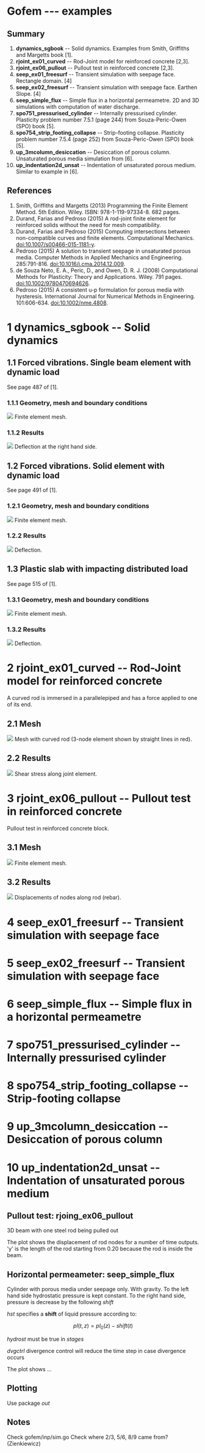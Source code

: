 # Gofem --- examples

## Summary
1.  **dynamics_sgbook** -- Solid dynamics. Examples from Smith, Griffiths and Margetts book [1].
2.  **rjoint_ex01_curved** -- Rod-Joint model for reinforced concrete [2,3].
3.  **rjoint_ex06_pullout** -- Pullout test in reinforced concrete [2,3].
4.  **seep_ex01_freesurf** -- Transient simulation with seepage face. Rectangle domain. [4]
5.  **seep_ex02_freesurf** -- Transient simulation with seepage face. Earthen Slope. [4]
6.  **seep_simple_flux** -- Simple flux in a horizontal permeametre. 2D and 3D simulations with computation of water discharge.
7.  **spo751_pressurised_cylinder** -- Internally pressurised cylinder. Plasticity problem number 7.5.1 (page 244) from Souza-Peric-Owen (SPO) book [5].
8.  **spo754_strip_footing_collapse** -- Strip-footing collapse. Plasticity problem number 7.5.4 (page 252) from Souza-Peric-Owen (SPO) book [5].
9.  **up_3mcolumn_desiccation** -- Desiccation of porous column. Unsaturated porous media simulation from [6].
10. **up_indentation2d_unsat** -- Indentation of unsaturated porous medium. Similar to example in [6].

## References
1. Smith, Griffiths and Margetts (2013) Programming the Finite Element Method. 5th Edition. Wiley. ISBN: 978-1-119-97334-8. 682 pages.
2. Durand, Farias and Pedroso (2015) A rod-joint finite element for reinforced solids without the need for mesh compatibility.
3. Durand, Farias and Pedroso (2015) Computing intersections between non-compatible curves and finite elements. Computational Mechanics. [doi:10.1007/s00466-015-1181-y](http://dx.doi.org/10.1007/s00466-015-1181-y).
4. Pedroso (2015) A solution to transient seepage in unsaturated porous media. Computer Methods in Applied Mechanics and Engineering. 285:791-816. [doi:10.1016/j.cma.2014.12.009](http://dx.doi.org/10.1016/j.cma.2014.12.009).
5. de Souza Neto, E. A., Peric, D., and Owen, D. R. J. (2008) Computational Methods for Plasticity: Theory and Applications. Wiley. 791 pages. [doi:10.1002/9780470694626](http://dx.doi.org/10.1002/9780470694626).
6. Pedroso (2015) A consistent u-p formulation for porous media with hysteresis. International Journal for Numerical Methods in Engineering. 101:606-634. [doi:10.1002/nme.4808](http://dx.doi.org/10.1002/nme.4808).



# 1 dynamics_sgbook -- Solid dynamics

## 1.1 Forced vibrations. Single beam element with dynamic load

See page 487 of [1].

### 1.1.1 Geometry, mesh and boundary conditions

<div id="container">
<img src="examples/dynamics_sgbook/figs/sg111msh.png">
Finite element mesh.
</div>

### 1.1.2 Results

<div id="container">
<img src="examples/dynamics_sgbook/figs/sg111.png">
Deflection at the right hand side.
</div>



## 1.2 Forced vibrations. Solid element with dynamic load

See page 491 of [1].

### 1.2.1 Geometry, mesh and boundary conditions

<div id="container">
<img src="examples/dynamics_sgbook/figs/sg114msh.png">
Finite element mesh.
</div>

### 1.2.2 Results

<div id="container">
<img src="examples/dynamics_sgbook/figs/sg114.png">
Deflection.
</div>



## 1.3 Plastic slab with impacting distributed load

See page 515 of [1].

### 1.3.1 Geometry, mesh and boundary conditions

<div id="container">
<img src="examples/dynamics_sgbook/figs/sg1121msh.png">
Finite element mesh.
</div>

### 1.3.2 Results

<div id="container">
<img src="examples/dynamics_sgbook/figs/sg1121.png">
Deflection.
</div>



# 2 rjoint_ex01_curved -- Rod-Joint model for reinforced concrete

A curved rod is immersed in a parallelepiped and has a force applied to one of its end.

## 2.1 Mesh

<div id="container">
<img src="examples/rjoint_ex01_curved/figs/mesh.png">
Mesh with curved rod (3-node element shown by straight lines in red).
</div>

## 2.2 Results

<div id="container">
<img src="examples/rjoint_ex01_curved/figs/rjoint01.png">
Shear stress along joint element.
</div>



# 3 rjoint_ex06_pullout -- Pullout test in reinforced concrete

Pullout test in reinforced concrete block.

## 3.1 Mesh

<div id="container">
<img src="examples/rjoint_ex06_pullout/figs/mesh.png">
Finite element mesh.
</div>

## 3.2 Results

<div id="container">
<img src="examples/rjoint_ex06_pullout/figs/rjoint_ex06_pullout_o2elast.png">
Displacements of nodes along rod (rebar).
</div>


# 4 seep_ex01_freesurf -- Transient simulation with seepage face
# 5 seep_ex02_freesurf -- Transient simulation with seepage face
# 6 seep_simple_flux -- Simple flux in a horizontal permeametre
# 7 spo751_pressurised_cylinder -- Internally pressurised cylinder
# 8 spo754_strip_footing_collapse -- Strip-footing collapse
# 9 up_3mcolumn_desiccation -- Desiccation of porous column
# 10 up_indentation2d_unsat -- Indentation of unsaturated porous medium









## Pullout test: rjoing_ex06_pullout

3D beam with one steel rod being pulled out

The plot shows the displacement of rod nodes for a number of time outputs. 'y' is the length of the
rod starting from 0.20 because the rod is inside the beam.

## Horizontal permeameter: seep_simple_flux

Cylinder with porous media under seepage only. With gravity. To the left hand side hydrostatic
pressure is kept constant. To the right hand side, pressure is decrease by the following _shift_

_hst_ specifies a **shift** of liquid pressure according to:

$$
  pl(t,z) = pl_0(z) - shift(t)
$$

_hydrost_ must be true in _stages_

_dvgctrl_ divergence control will reduce the time step in case divergence occurs

The plot shows ...


## Plotting

Use package _out_




## Notes

Check gofem/inp/sim.go
Check where 2/3, 5/6, 8/9 came from? (Zienkiewicz)
